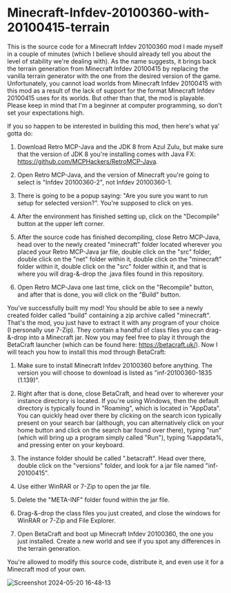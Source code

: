 # Minecraft-Infdev-20100360-with-20100415-terrain
This is the source code for a Minecraft Infdev 20100360 mod I made myself in a couple of minutes (which I believe should already tell you about the level of stability we're dealing with). As the name suggests, it brings back the terrain generation from Minecraft Infdev 20100415 by replacing the vanilla terrain generator with the one from the desired version of the game. Unfortunately, you cannot load worlds from Minecraft Infdev 20100415 with this mod as a result of the lack of support for the format Minecraft Infdev 20100415 uses for its worlds. But other than that, the mod is playable. Please keep in mind that I'm a beginner at computer programming, so don't set your expectations high.

If you so happen to be interested in building this mod, then here's what ya' gotta do:


1. Download Retro MCP-Java and the JDK 8 from Azul Zulu, but make sure that the version of JDK 8 you're installing comes with Java FX: https://github.com/MCPHackers/RetroMCP-Java.

2. Open Retro MCP-Java, and the version of Minecraft you're going to select is "Infdev 20100360-2", not Infdev 20100360-1.

3. There is going to be a popup saying: "Are you sure you want to run setup for selected version?". You're supposed to click on yes.

4. After the environment has finished setting up, click on the "Decompile" button at the upper left corner.

5. After the source code has finished decompiling, close Retro MCP-Java, head over to the newly created "minecraft" folder located wherever you placed your Retro MCP-Java jar file, double click on the "src" folder, double click on the "net" folder within it, double click on the "minecraft" folder within it, double click on the "src" folder within it, and that is where you will drag-&-drop the .java files found in this repository.

6. Open Retro MCP-Java one last time, click on the "Recompile" button, and after that is done, you will click on the "Build" button.



You've successfully built my mod! You should be able to see a newly created folder called "build" containing a zip archive called "minecraft". That's the mod, you just have to extract it with any program of your choice (I personally use 7-Zip). They contain a handful of class files you can drag-&-drop into a Minecraft jar. Now you may feel free to play it through the BetaCraft launcher (which can be found here: https://betacraft.uk/). Now I will teach you how to install this mod through BetaCraft:


1. Make sure to install Minecraft Infdev 20100360 before anything. The version you will choose to download is listed as "inf-20100360-1835 (1.139)".

2. Right after that is done, close BetaCraft, and head over to wherever your instance directory is located. If you're using Windows, then the default directory is typically found in "Roaming", which is located in "AppData". You can quickly head over there by clicking on the search icon typically present on your search bar (although, you can alternatively click on your home button and click on the search bar found over there), typing "run" (which will bring up a program simply called "Run"), typing %appdata%, and pressing enter on your keyboard.

3. The instance folder should be called ".betacraft". Head over there, double click on the "versions" folder, and look for a jar file named "inf-20100415".

4. Use either WinRAR or 7-Zip to open the jar file.

5. Delete the "META-INF" folder found within the jar file.

6. Drag-&-drop the class files you just created, and close the windows for WinRAR or 7-Zip and File Explorer.

7. Open BetaCraft and boot up Minecraft Infdev 20100360, the one you just installed. Create a new world and see if you spot any differences in the terrain generation.


You're allowed to modify this source code, distribute it, and even use it for a Minecraft mod of your own.


![Screenshot 2024-05-20 16-48-13](https://github.com/JohnCartoonist/Minecraft-Infdev-20100360-with-20100415-terrain/assets/86744606/ade3bd02-f7b0-4074-934e-7cf6eaad0489)
